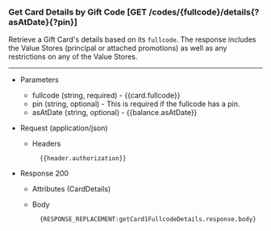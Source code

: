 ### Get Card Details by Gift Code [GET /codes/{fullcode}/details{?asAtDate}{?pin}]
Retrieve a Gift Card's details based on its `fullcode`. 
The response includes the Value Stores (principal or attached promotions) as well as any restrictions on any of the Value Stores.

---
+ Parameters
    + fullcode (string, required) - {{card.fullcode}}
    + pin (string, optional) - This is required if the fullcode has a pin.
    + asAtDate (string, optional) - {{balance.asAtDate}}

+ Request (application/json)
    + Headers

            {{header.authorization}}

+ Response 200
    + Attributes (CardDetails)

    + Body

            {RESPONSE_REPLACEMENT:getCard1FullcodeDetails.response.body}